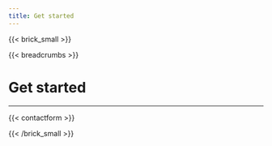 ```yaml
---
title: Get started
---
```

{{< brick_small >}}

{{< breadcrumbs >}}

# Get started

---

{{< contactform >}}

{{< /brick_small >}}

